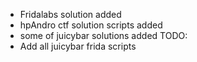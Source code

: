 - Fridalabs solution added
- hpAndro ctf solution scripts added
- some of juicybar solutions added
TODO:
- Add all juicybar frida scripts
